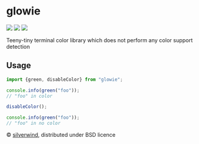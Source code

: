 # glowie
[![](https://img.shields.io/npm/v/glowie.svg?style=flat)](https://www.npmjs.org/package/glowie) [![](https://img.shields.io/npm/dm/glowie.svg)](https://www.npmjs.org/package/glowie) [![](https://packagephobia.com/badge?p=glowie)](https://packagephobia.com/result?p=glowie)

Teeny-tiny terminal color library which does not perform any color support detection

## Usage
```js
import {green, disableColor} from "glowie";

console.info(green("foo"));
// "foo" in color

disableColor();

console.info(green("foo"));
// "foo" in no color
```

© [silverwind](https://github.com/silverwind), distributed under BSD licence
